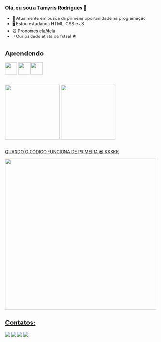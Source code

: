 ### Olá, eu sou a Tamyris Rodrigues 👋


- 🔭 Atualmente em busca da primeira oportunidade na programação
- 🖥  Estou estudando HTML, CSS e JS
- 😄 Pronomes ela/dela
- ⚡ Curiosidade atleta de futsal ⚽

  
## Aprendendo          
           
<img loading="lazy" src="https://cdn.jsdelivr.net/gh/devicons/devicon/icons/javascript/javascript-original.svg" width="40" height="40"/> <img loading="lazy" src="https://cdn.jsdelivr.net/gh/devicons/devicon/icons/css3/css3-original.svg" width="40" height="40"/><img loading="lazy" src="https://cdn.jsdelivr.net/gh/devicons/devicon/icons/html5/html5-original.svg" width="40" height="40"/>
##
<div>
<a href="https://github.com/Tamyrodrigues">
<img loading="lazy" height="180em" src="https://github-readme-stats.vercel.app/api/top-langs/?username=seu-usuário-aqui&layout=compact&langs_count=7&theme=dracula"/>
<img loading="lazy" height="180em" src="https://github-readme-stats.vercel.app/api?username=seu-usuário-aqui&show_icons=true&theme=dracula&include_all_commits=true&count_private=true"/>
</div>

## 
QUANDO O CÓDIGO FUNCIONA DE PRIMEIRA 😎 KKKKK
<div >
  <img align="center" height="498" width="498" src="https://tenor.com/pt-BR/view/leo-messi-gif-21911070">
</div>
 

## Contatos:

 
<div> 
 
  <a href="https://instagram.com/rodrigues13__" target="_blank"><img src="https://img.shields.io/badge/-Instagram-%23E4405F?style=for-the-badge&logo=instagram&logoColor=white" target="_blank"></a>
 <a href="https://discord.gg/rodrigues__14" target="_blank"><img src="https://img.shields.io/badge/Discord-7289DA?style=for-the-badge&logo=discord&logoColor=white" target="_blank"></a> 
  <a href = "rodriguesprogramacao@gmail.com"><img src="https://img.shields.io/badge/-Gmail-%23333?style=for-the-badge&logo=gmail&logoColor=white" target="_blank"></a>
  <a href="https://www.linkedin.com/in/tamyris-rodrigues-9915b8234/" target="_blank"><img src="https://img.shields.io/badge/-LinkedIn-%230077B5?style=for-the-badge&logo=linkedin&logoColor=white" target="_blank"></a> 
  
</div>
